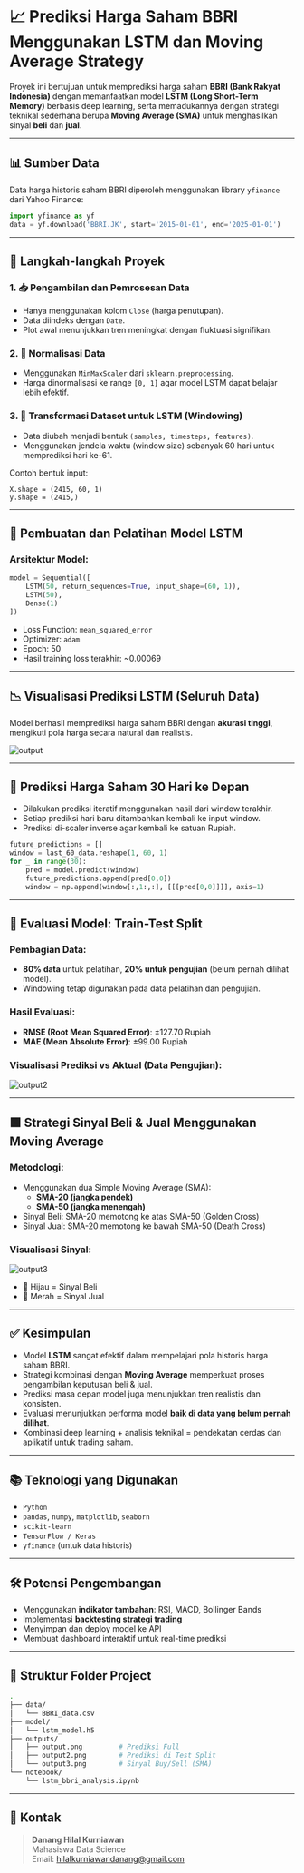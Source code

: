 # 📈 Prediksi Harga Saham BBRI Menggunakan LSTM dan Moving Average Strategy

Proyek ini bertujuan untuk memprediksi harga saham **BBRI (Bank Rakyat Indonesia)** dengan memanfaatkan model **LSTM (Long Short-Term Memory)** berbasis deep learning, serta memadukannya dengan strategi teknikal sederhana berupa **Moving Average (SMA)** untuk menghasilkan sinyal **beli** dan **jual**.

------------------------------------------------------------------------

## 📊 Sumber Data

Data harga historis saham BBRI diperoleh menggunakan library `yfinance` dari Yahoo Finance:

``` python
import yfinance as yf
data = yf.download('BBRI.JK', start='2015-01-01', end='2025-01-01')
```

------------------------------------------------------------------------

## 🔧 Langkah-langkah Proyek

### 1. 📥 Pengambilan dan Pemrosesan Data

-   Hanya menggunakan kolom `Close` (harga penutupan).
-   Data diindeks dengan `Date`.
-   Plot awal menunjukkan tren meningkat dengan fluktuasi signifikan.

### 2. 🔎 Normalisasi Data

-   Menggunakan `MinMaxScaler` dari `sklearn.preprocessing`.
-   Harga dinormalisasi ke range `[0, 1]` agar model LSTM dapat belajar lebih efektif.

### 3. 🧠 Transformasi Dataset untuk LSTM (Windowing)

-   Data diubah menjadi bentuk `(samples, timesteps, features)`.
-   Menggunakan jendela waktu (window size) sebanyak 60 hari untuk memprediksi hari ke-61.

Contoh bentuk input:

```         
X.shape = (2415, 60, 1)
y.shape = (2415,)
```

------------------------------------------------------------------------

## 🧱 Pembuatan dan Pelatihan Model LSTM

### Arsitektur Model:

``` python
model = Sequential([
    LSTM(50, return_sequences=True, input_shape=(60, 1)),
    LSTM(50),
    Dense(1)
])
```

-   Loss Function: `mean_squared_error`
-   Optimizer: `adam`
-   Epoch: 50
-   Hasil training loss terakhir: \~0.00069

------------------------------------------------------------------------

## 📉 Visualisasi Prediksi LSTM (Seluruh Data)

Model berhasil memprediksi harga saham BBRI dengan **akurasi tinggi**, mengikuti pola harga secara natural dan realistis.

![output](https://github.com/user-attachments/assets/0d994546-ee3e-445b-affe-2a6578be28a0)


------------------------------------------------------------------------

## 🔮 Prediksi Harga Saham 30 Hari ke Depan

-   Dilakukan prediksi iteratif menggunakan hasil dari window terakhir.
-   Setiap prediksi hari baru ditambahkan kembali ke input window.
-   Prediksi di-scaler inverse agar kembali ke satuan Rupiah.

``` python
future_predictions = []
window = last_60_data.reshape(1, 60, 1)
for _ in range(30):
    pred = model.predict(window)
    future_predictions.append(pred[0,0])
    window = np.append(window[:,1:,:], [[[pred[0,0]]]], axis=1)
```

------------------------------------------------------------------------

## 🧪 Evaluasi Model: Train-Test Split

### Pembagian Data:

-   **80% data** untuk pelatihan, **20% untuk pengujian** (belum pernah dilihat model).
-   Windowing tetap digunakan pada data pelatihan dan pengujian.

### Hasil Evaluasi:

-   **RMSE (Root Mean Squared Error)**: ±127.70 Rupiah
-   **MAE (Mean Absolute Error)**: ±99.00 Rupiah

### Visualisasi Prediksi vs Aktual (Data Pengujian):

![output2](https://github.com/user-attachments/assets/1e9ee523-97b1-415e-b4ea-d92130a7a543)


------------------------------------------------------------------------

## 🟩 Strategi Sinyal Beli & Jual Menggunakan Moving Average

### Metodologi:

-   Menggunakan dua Simple Moving Average (SMA):
    -   **SMA-20 (jangka pendek)**
    -   **SMA-50 (jangka menengah)**
-   Sinyal Beli: SMA-20 memotong ke atas SMA-50 (Golden Cross)
-   Sinyal Jual: SMA-20 memotong ke bawah SMA-50 (Death Cross)

### Visualisasi Sinyal:

![output3](https://github.com/user-attachments/assets/2c8c209d-df15-4838-b36d-c1de05f52971)


-   🔼 Hijau = Sinyal Beli
-   🔽 Merah = Sinyal Jual

------------------------------------------------------------------------

## ✅ Kesimpulan

-   Model **LSTM** sangat efektif dalam mempelajari pola historis harga saham BBRI.
-   Strategi kombinasi dengan **Moving Average** memperkuat proses pengambilan keputusan beli & jual.
-   Prediksi masa depan model juga menunjukkan tren realistis dan konsisten.
-   Evaluasi menunjukkan performa model **baik di data yang belum pernah dilihat**.
-   Kombinasi deep learning + analisis teknikal = pendekatan cerdas dan aplikatif untuk trading saham.

------------------------------------------------------------------------

## 📚 Teknologi yang Digunakan

-   `Python`
-   `pandas`, `numpy`, `matplotlib`, `seaborn`
-   `scikit-learn`
-   `TensorFlow / Keras`
-   `yfinance` (untuk data historis)

------------------------------------------------------------------------

## 🛠️ Potensi Pengembangan

-   Menggunakan **indikator tambahan**: RSI, MACD, Bollinger Bands
-   Implementasi **backtesting strategi trading**
-   Menyimpan dan deploy model ke API
-   Membuat dashboard interaktif untuk real-time prediksi

------------------------------------------------------------------------

## 📁 Struktur Folder Project

``` bash
.
├── data/
│   └── BBRI_data.csv
├── model/
│   └── lstm_model.h5
├── outputs/
│   ├── output.png         # Prediksi Full
│   ├── output2.png        # Prediksi di Test Split
│   └── output3.png        # Sinyal Buy/Sell (SMA)
└── notebook/
    └── lstm_bbri_analysis.ipynb
```

------------------------------------------------------------------------

## 📩 Kontak

> **Danang Hilal Kurniawan**\
> Mahasiswa Data Science\
> Email: [hilalkurniawandanang\@gmail.com](mailto:hilalkurniawandanang@gmail.com)
